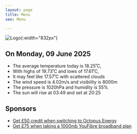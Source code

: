 ```yaml
---
layout: page
title: Menu
seo: Menu

---
```


![Logo](/images/logo.jpg){:width="832px"}

<!-- weather_marker starts -->
## On Monday, 09 June 2025

- The average temperature today is 18.25˚C,
- With highs of 19.73˚C and lows of 17.61˚C,
- It may feel like 17.57˚C with scattered clouds
- The wind speed is 4.02m/s and visibility is 8000m
- The pressure is 1020hPa and humidity is 55%
- The sun will rise at 03:49 and set at 20:25

<!-- weather_marker ends -->

## Sponsors

- [Get £50 credit when switching to Octopus Energy](https://bit.ly/3oD1nnS)
- [Get £75 when taking a 1000mb YouFibre broadband plan](https://aklam.io/91zWhU?)
